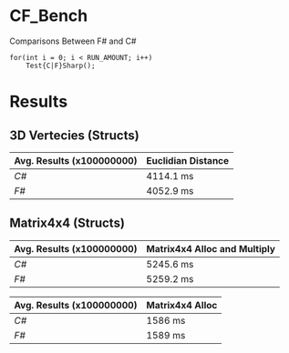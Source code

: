# CF_Bench
Comparisons Between F# and C#


    for(int i = 0; i < RUN_AMOUNT; i++)
        Test{C|F}Sharp();

# Results


## 3D Vertecies (Structs)

            
Avg. Results (x100000000) | Euclidian Distance 
--- | --- 
*C#* | 4114.1 ms
*F#* | 4052.9 ms

## Matrix4x4 (Structs)

Avg. Results (x100000000) | Matrix4x4 Alloc and Multiply 
--- | --- 
*C#* | 5245.6 ms
*F#* | 5259.2 ms

Avg. Results (x100000000) | Matrix4x4 Alloc
--- | --- 
*C#* | 1586 ms
*F#* | 1589 ms
